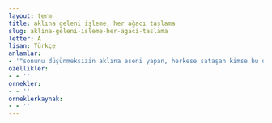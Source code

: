 ```yaml
---
layout: term
title: aklına geleni işleme, her ağacı taşlama
slug: aklina-geleni-isleme-her-agaci-taslama
letter: A
lisan: Türkçe
anlamlar:
- '"sonunu düşünmeksizin aklına eseni yapan, herkese sataşan kimse bu davranışının büyük zararlarını görür" anlamında kullanılan bir söz'
ozellikler:
- - ''
ornekler:
- - ''
orneklerkaynak:
- - ''
---
```


